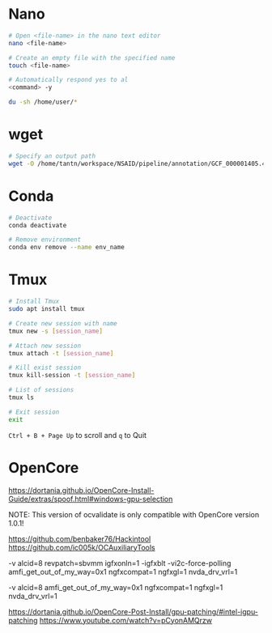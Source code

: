 # Nano

```bash
# Open <file-name> in the nano text editor
nano <file-name>

# Create an empty file with the specified name
touch <file-name>

# Automatically respond yes to al
<command> -y

du -sh /home/user/*
```

# wget
```bash
# Specify an output path
wget -O /home/tantn/workspace/NSAID/pipeline/annotation/GCF_000001405.40.gz.tbi https://ftp.ncbi.nih.gov/snp/latest_release/VCF/GCF_000001405.40.gz.tbi
```

# Conda

```bash
# Deactivate
conda deactivate

# Remove environment
conda env remove --name env_name
```

# Tmux

```bash
# Install Tmux
sudo apt install tmux

# Create new session with name
tmux new -s [session_name]

# Attach new session
tmux attach -t [session_name]

# Kill exist session
tmux kill-session -t [session_name]

# List of sessions
tmux ls

# Exit session
exit
```

`Ctrl + B + Page Up` to scroll and `q` to Quit

# OpenCore

https://dortania.github.io/OpenCore-Install-Guide/extras/spoof.html#windows-gpu-selection

NOTE: This version of ocvalidate is only compatible with OpenCore version 1.0.1!

https://github.com/benbaker76/Hackintool
https://github.com/ic005k/OCAuxiliaryTools

-v alcid=8 revpatch=sbvmm igfxonln=1 -igfxblt -vi2c-force-polling amfi_get_out_of_my_way=0x1 ngfxcompat=1 ngfxgl=1 nvda_drv_vrl=1

-v alcid=8 amfi_get_out_of_my_way=0x1 ngfxcompat=1 ngfxgl=1 nvda_drv_vrl=1

https://dortania.github.io/OpenCore-Post-Install/gpu-patching/#intel-igpu-patching
https://www.youtube.com/watch?v=pCyonAMQrzw